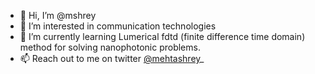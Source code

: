 - 👋 Hi, I’m @mshrey
- 👀 I’m interested in communication technologies
- 🌱 I’m currently learning Lumerical fdtd (finite difference time domain) method for solving nanophotonic problems.  
- 📫 Reach out to me on twitter [@mehtashrey](https://twitter.com/mehtashrey_)_

<!---
mshrey/mshrey is a ✨ special ✨ repository because its `README.md` (this file) appears on your GitHub profile.
You can click the Preview link to take a look at your changes.
--->
